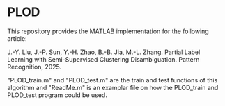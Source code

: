 # PLOD
This repository provides the MATLAB implementation for the following article:

J.-Y. Liu, J.-P. Sun, Y.-H. Zhao, B.-B. Jia, M.-L. Zhang. Partial Label Learning with Semi-Supervised Clustering Disambiguation. Pattern Recognition, 2025.

"PLOD_train.m" and "PLOD_test.m" are the train and test functions of this algorithm and "ReadMe.m" is an examplar file on how the PLOD_train and PLOD_test program could be used.
